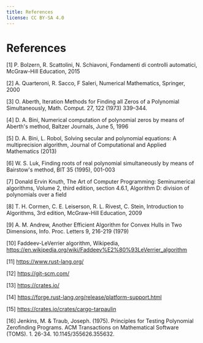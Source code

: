 ```yaml
---
title: References
license: CC BY-SA 4.0
---
```


# References

[1] P. Bolzern, R. Scattolini, N. Schiavoni, Fondamenti di controlli automatici, McGraw-Hill Education, 2015

[2] A. Quarteroni, R. Sacco, F Saleri, Numerical Mathematics, Springer, 2000

[3] O. Aberth, Iteration Methods for Finding all Zeros of a Polynomial Simultaneously, Math. Comput. 27, 122 (1973) 339–344.

[4] D. A. Bini, Numerical computation of polynomial zeros by means of Aberth's method, Baltzer Journals, June 5, 1996

[5] D. A. Bini, L. Robol, Solving secular and polynomial equations: A multiprecision algorithm, Journal of Computational and Applied Mathematics (2013)

[6] W. S. Luk, Finding roots of real polynomial simultaneously by means of Bairstow's method, BIT 35 (1995), 001-003

[7] Donald Ervin Knuth, The Art of Computer Programming: Seminumerical algorithms, Volume 2, third edition, section 4.6.1, Algorithm D: division of polynomials over a field

[8] T. H. Cormen, C. E. Leiserson, R. L. Rivest, C. Stein, Introduction to Algorithms, 3rd edition, McGraw-Hill Education, 2009

[9] A. M. Andrew, Another Efficient Algorithm for Convex Hulls in Two Dimensions, Info. Proc. Letters 9, 216-219 (1979)

[10] Faddeev-LeVerrier algorithm, Wikipedia, <https://en.wikipedia.org/wiki/Faddeev%E2%80%93LeVerrier_algorithm>

[11] <https://www.rust-lang.org/>

[12] <https://git-scm.com/>

[13] <https://crates.io/>

[14] <https://forge.rust-lang.org/release/platform-support.html>

[15] <https://crates.io/crates/cargo-tarpaulin>

[16] Jenkins, M. & Traub, Joseph. (1975). Principles for Testing Polynomial Zerofinding Programs. ACM Transactions on Mathematical Software (TOMS). 1. 26-34. 10.1145/355626.355632.
